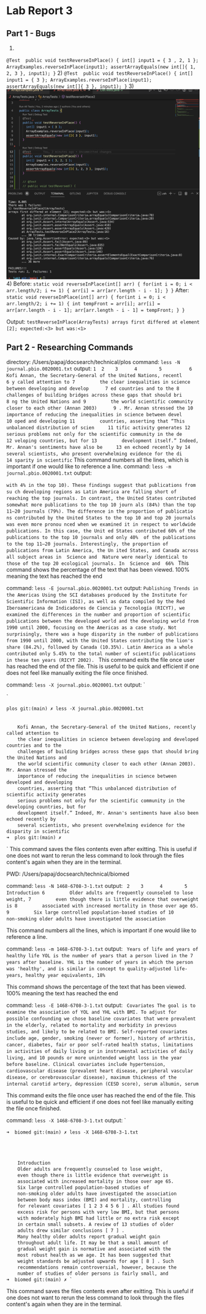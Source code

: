 # Lab Report 3

## Part 1 - Bugs

1) 
`@Test 
	public void testReverseInPlace() {
    int[] input1 = { 3 , 2, 1 };
    ArrayExamples.reverseInPlace(input1);
    assertArrayEquals(new int[]{ 1, 2, 3 }, input1);
	}`
2) `@Test 
	public void testReverseInPlace() {
    int[] input1 = { 3 };
    ArrayExamples.reverseInPlace(input1);
    assertArrayEquals(new int[]{ 3 }, input1);
	}`
3) ![Output](images/OutputLab3.png)
4) Before: `static void reverseInPlace(int[] arr) {
    for(int i = 0; i < arr.length/2; i += 1) {
      arr[i] = arr[arr.length - i - 1];
    }
  }`
After: `  static void reverseInPlace(int[] arr) {
    for(int i = 0; i < arr.length/2; i += 1) {
      int tempFront = arr[i];
      arr[i] = arr[arr.length - i - 1];
      arr[arr.length - i - 1] = tempFront;
    }
  }`

Output: `testReverseInPlace(ArrayTests)
arrays first differed at element [2]; expected:<3> but was:<1>`

## Part 2 - Researching Commands
directory: /Users/papaj/docsearch/technical/plos
command: `less -N journal.pbio.0020001.txt`
output: `
      1 
      2   
      3     
      4       
      5         
      6         Kofi Annan, the Secretary-General of the United Nations, recentl      6 y called attention to
      7         the clear inequalities in science between developing and develop      7 ed countries and to the
      8         challenges of building bridges across these gaps that should bri      8 ng the United Nations and
      9         the world scientific community closer to each other (Annan 2003)      9 . Mr. Annan stressed the
     10         importance of reducing the inequalities in science between devel     10 oped and developing
     11         countries, asserting that “This unbalanced distribution of scien     11 tific activity generates
     12         serious problems not only for the scientific community in the de     12 veloping countries, but for
     13         development itself.” Indeed, Mr. Annan's sentiments have also be     13 en echoed recently by
     14         several scientists, who present overwhelming evidence for the di     14 sparity in scientific
`
This command numbers all the lines, which is important if one would like to reference a line. 
command: `less -m journal.pbio.0020001.txt`
output:

`with 4% in the top 10). These findings suggest that publications from su
ch developing
        regions as Latin America are falling short of reaching the top journals.
 In contrast, the
        United States contributed somewhat more publications to the top 10 journ
als (84%) than the
        top 11–20 journals (79%). The difference in the proportion of publicatio
ns contributed by
        the United States to the top 10 and top 20 journals was even more pronou
nced when we
        examined it in respect to worldwide publications. In this case, the Unit
ed States
        contributed 60% of the publications to the top 10 journals and only 40% 
of the publications
        to the top 11–20 journals.
        Interestingly, the proportion of publications from Latin America, the Un
ited States, and
        Canada across all subject areas in 
        Science and 
        Nature were nearly identical to those of the top 20 ecological journals.
        In 
        Science and 
66%
`
This command shows the percentage of the text that has been viewed. 100% meaning the text has reached the end

command: `less -E journal.pbio.0020001.txt`
output: `Publishing Trends in the Americas
        Using the SCI databases produced by the Institute for Scientific Information (ISI), as
        well as data compiled by the Red Iberoamericana de Indicadores de Ciencia y Tecnología
        (RICYT), we examined the differences in the number and proportion of scientific
        publications between the developed world and the developing world from 1990 until 2000,
        focusing on the Americas as a case study. Not surprisingly, there was a huge disparity in
        the number of publications from 1990 until 2000, with the United States contributing the
        lion's share (84.2%), followed by Canada (10.35%). Latin America as a whole contributed
        only 5.45% to the total number of scientific publications in these ten years (RICYT
        2002).
`
This command exits the file once user has reached the end of the file. This is useful to be quick and efficient if one does not feel like manually exiting the file once finished. 

command: `less -X journal.pbio.0020001.txt`
output: `

`

  
    plos git:(main) ✗ less -X journal.pbio.0020001.txt
      
        
        Kofi Annan, the Secretary-General of the United Nations, recently called attention to
        the clear inequalities in science between developing and developed countries and to the
        challenges of building bridges across these gaps that should bring the United Nations and
        the world scientific community closer to each other (Annan 2003). Mr. Annan stressed the
        importance of reducing the inequalities in science between developed and developing
        countries, asserting that “This unbalanced distribution of scientific activity generates
        serious problems not only for the scientific community in the developing countries, but for
        development itself.” Indeed, Mr. Annan's sentiments have also been echoed recently by
        several scientists, who present overwhelming evidence for the disparity in scientific 	
	➜  plos git:(main) ✗ 
`
This command saves the files contents even after exitting. This is useful if one does not want to rerun the less command to look through the files content's again when they are in the terminal. 


PWD: /Users/papaj/docsearch/technical/biomed

command: `less -N 1468-6708-3-1.txt`
output: `
      2   
      3     
      4       
      5         Introduction
      6         Older adults are frequently counseled to lose weight,
      7         even though there is little evidence that overweight is
      8         associated with increased mortality in those over age 65.
      9         Six large controlled population-based studies of
     10         non-smoking older adults have investigated the association`

This command numbers all the lines, which is important if one would like to reference a line. 

command: `less -m 1468-6708-3-1.txt`
output: `
          Years of life and years of healthy life
          YOL is the number of years that a person lived in the
          7 years after baseline. YHL is the number of years in
          which the person was 'healthy', and is similar in concept
          to quality-adjusted life-years, healthy year equivalents,
18%`

This command shows the percentage of the text that has been viewed. 100% meaning the text has reached the end

command: `less -E 1468-6708-3-1.txt`
output: `
Covariates
          The goal is to examine the association of YOL and YHL
          with BMI. To adjust for possible confounding we chose
          baseline covariates that were prevalent in the elderly,
          related to mortality and morbidity in previous studies,
          and likely to be related to BMI. Self-reported covariates
          include age, gender, smoking (never or former), history
          of arthritis, cancer, diabetes, fair or poor self-rated
          health status, limitations in activities of daily living
          or in instrumental activities of daily living, and 10
          pounds or more unintended weight loss in the year before
          baseline. Clinical covariates include hypertension,
          cardiovascular disease (prevalent heart disease,
          peripheral vascular disease, or cerebrovascular disease),
          maximum thickness of the internal carotid artery,
          depression (CESD score), serum albumin, serum`

This command exits the file once user has reached the end of the file. This is useful to be quick and efficient if one does not feel like manually exiting the file once finished. 

command: `less -X 1468-6708-3-1.txt`
output: `	

	➜  biomed git:(main) ✗ less -X 1468-6708-3-1.txt

  
    
      
        Introduction
        Older adults are frequently counseled to lose weight,
        even though there is little evidence that overweight is
        associated with increased mortality in those over age 65.
        Six large controlled population-based studies of
        non-smoking older adults have investigated the association
        between body mass index (BMI) and mortality, controlling
        for relevant covariates [ 1 2 3 4 5 6 ] . All studies found
        excess risk for persons with very low BMI, but that persons
        with moderately high BMI had little or no extra risk except
        in certain small subsets. A review of 13 studies of older
        adults drew similar conclusions [ 7 ] .
        Many healthy older adults report gradual weight gain
        throughout adult life. It may be that a small amount of
        gradual weight gain is normative and associated with the
        most robust health as we age. It has been suggested that
        weight standards be adjusted upwards for age [ 8 ] . Such
        recommendations remain controversial, however, because the
        number of studies of older persons is fairly small, and
	➜  biomed git:(main) ✗ `
This command saves the files contents even after exitting. This is useful if one does not want to rerun the less command to look through the files content's again when they are in the terminal. 
